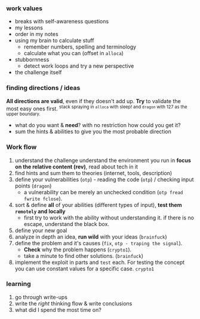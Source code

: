 
### work values
* breaks with self-awareness questions
* my lessons 
* order in my notes
* using my brain to calculate stuff
    * remember numbers, spelling and terminology
    * calculate what you can (offset in `alloca`)
* stubbornness
    * detect work loops and try a new perspective
* the challenge itself

### finding directions / ideas
**All directions are valid**, even if they doesn't add up. **Try** to validate the most easy ones first.
<sup> stack spraying in `alloca` with sleep! and `dragon` with 127 as the upper boundary.</sup>
* what do you want & **need**? with no restriction how could you get it?
* sum the hints & abilities to give you the most probable direction

### Work flow
1. understand the challenge
    understand the environment you run in **focus on the relative content (rev)**, read about tech in it
1. find hints and sum them to theories
	(internet, tools, description)
3. define your vulnerabilities (`otp`) - reading the code (`otp`) / checking input points (`dragon`)
    * a vulnerability can be merely an unchecked condition (`otp fread fwrite fclose`).
4. sort & define **all** of your abilities (different types of input), **test them `remotely` and locally**
    * first try to work with the ability without understanding it. if there is no escape, understand the black box.
5. define your new goal
6. analyze in depth an idea, **run wild** with your ideas (`brainfuck`)
7. define the problem and it's causes (`fix`, `otp - traping the signal`). 
    * **Check** why the problem happens (`crypto1`).
    * take a minute to find other solutions. (`brainfuck`)
8. implement the exploit in parts and `test` each. 
    For testing the concept you can use constant values for a specific case. `crypto1`


### learning
1. go through write-ups
2. write the *right* thinking flow & write conclusions
3. what did I spend the most time on?
